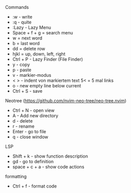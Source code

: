 Commands

- :w - write
- :q - quite
- :Lazy - Lazy Menu
- Space + f + g = search menu
- w = next word
- b = last word
- dd = delete row
- hjkl = up, down, left, right
- Ctrl + P - Lazy Finder (File Finder)
- y - copy
- p - paste
- v - markier-modus
- < > - indent von markiertem text 5< = 5 mal links
- o - new empty line below current
- Ctrl + S - save

Neotree (https://github.com/nvim-neo-tree/neo-tree.nvim)

- Ctrl + N - open view
- A - Add new directory
- d - delete
- r - rename
- Enter - go to file
- q - close window

LSP

- Shift + k - show function description
- gd - go to definition
- space + c + a - show code actions

formatting

- Ctrl + f - format code
